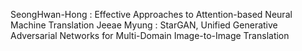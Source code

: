 SeongHwan-Hong : Effective Approaches to Attention-based Neural Machine Translation
Jeeae Myung : StarGAN, Unified Generative Adversarial Networks for Multi-Domain Image-to-Image Translation

